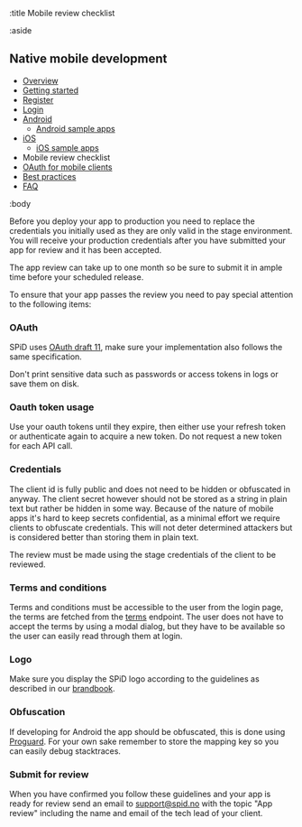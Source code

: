 :title Mobile review checklist

:aside

## Native mobile development

- [Overview](/mobile/overview/)
- [Getting started](/mobile/mobile-development/)
- [Register](/mobile/register/)
- [Login](/mobile/login/)
- [Android](/sdks/android/)
    - [Android sample apps](/sdks/android/sample-apps/)
- [iOS](/sdks/ios/)
    - [iOS sample apps](/sdks/ios/sample-apps/)
- Mobile review checklist
- [OAuth for mobile clients](/mobile/oauth-authentication-on-mobile-devices/)
- [Best practices](/mobile/best-practices/)
- [FAQ](/mobile/faq/)

:body

Before you deploy your app to production you need to replace the credentials you initially used as they are only valid in the stage environment. You will receive your production credentials after you have submitted your app for review and it has been accepted.

The app review can take up to one month so be sure to submit it in ample time before your scheduled release.

To ensure that your app passes the review you need to pay special attention to the following items:

### OAuth

SPiD uses [OAuth draft 11](https://tools.ietf.org/html/draft-ietf-oauth-v2-11), make sure your implementation also follows the same specification.

Don't print sensitive data such as passwords or access tokens in logs or save them on disk.

### Oauth token usage

Use your oauth tokens until they expire, then either use your refresh token or authenticate again to acquire a new token. Do not request a new token for each API call.

### Credentials

The client id is fully public and does not need to be hidden or obfuscated in anyway. The client secret however should not be stored as a string in plain text but rather be hidden in some way. Because of the nature of mobile apps it's hard to keep secrets confidential, as a minimal effort we require clients to obfuscate credentials. This will not deter determined attackers but is considered better than storing them in plain text.

The review must be made using the stage credentials of the client to be reviewed.

### Terms and conditions

Terms and conditions must be accessible to the user from the login page, the terms are fetched from the [terms](/endpoints/GET/terms/) endpoint. The user does not have to accept the terms by using a modal dialog, but they have to be available so the user can easily read through them at login.

### Logo

Make sure you display the SPiD logo according to the guidelines as described in our [brandbook](/images/brandbook.pdf).

### Obfuscation

If developing for Android the app should be obfuscated, this is done using [Proguard](http://developer.android.com/tools/help/proguard.html). For your own sake remember to store the mapping key so you can easily debug stacktraces.

### Submit for review

When you have confirmed you follow these guidelines and your app is ready for review send an email to support@spid.no with the topic "App review" including the name and email of the tech lead of your client.
